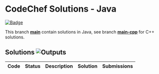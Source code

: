 # CodeChef Solutions - Java

[![Badge](https://cp-logo.vercel.app/codechef/matjazmav)](https://www.codechef.com/users/matjazmav)

This branch [**main**](https://github.com/matjazmav/codechef/tree/main) contain solutions in Java, see branch [**main-cpp**](https://github.com/matjazmav/codechef/tree/main-cpp) for C++ solutions.

## Solutions ![Outputs](https://github.com/matjazmav/codechef/workflows/Outputs/badge.svg)
| Code | Status | Description | Solution | Submissions |
| ---- | ------ | ----------- | -------- | ----------- |
